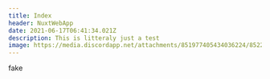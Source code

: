 ```yaml
---
title: Index
header: NuxtWebApp
date: 2021-06-17T06:41:34.021Z
description: This is litteraly just a test
image: https://media.discordapp.net/attachments/851977405434036224/852258401169703002/Eva_as_Vneef_Exigent.jpg
---
```

fake
